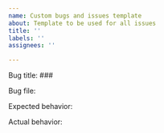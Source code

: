 ```yaml
---
name: Custom bugs and issues template
about: Template to be used for all issues
title: ''
labels: ''
assignees: ''

---
```

Bug title: ###

Bug file:

Expected behavior:

Actual behavior:


